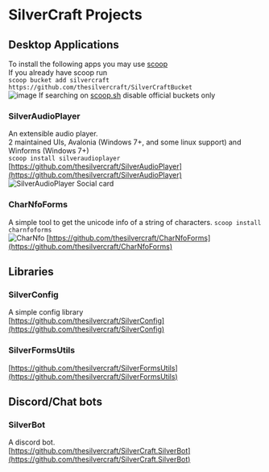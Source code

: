 # SilverCraft Projects
## Desktop Applications
To install the following apps you may use [scoop](https://scoop.sh)  
If you already have scoop run  
`scoop bucket add silvercraft https://github.com/thesilvercraft/SilverCraftBucket`  
![image](https://user-images.githubusercontent.com/46320280/198044011-dcc579c2-dfa7-4e35-98d8-824b456e991c.png)
If searching on [scoop.sh](https://scoop.sh) disable official buckets only  
### SilverAudioPlayer
An extensible audio player.  
2 maintained UIs, Avalonia (Windows 7+, and some linux support) and Winforms (Windows 7+)  
`scoop install silveraudioplayer`
[https://github.com/thesilvercraft/SilverAudioPlayer](https://github.com/thesilvercraft/SilverAudioPlayer)
![SilverAudioPlayer Social card](https://repository-images.githubusercontent.com/471147219/f5512c9e-1b37-4fdd-9c1a-a4d5957ef462)
### CharNfoForms  
A simple tool to get the unicode info of a string of characters.
`scoop install charnfoforms`  
![CharNfo](https://camo.githubusercontent.com/59df9894a32b7887f9afc680c1f8c91a1ca25f08cd66bd56e6bda3e2e9899c74/68747470733a2f2f63646e2e646973636f72646170702e636f6d2f6174746163686d656e74732f3737333630363232393932363038343633392f3937343031353232383731333030313031312f756e6b6e6f776e2e706e67)
[https://github.com/thesilvercraft/CharNfoForms](https://github.com/thesilvercraft/CharNfoForms)
## Libraries  
### SilverConfig
A simple config library  
[https://github.com/thesilvercraft/SilverConfig](https://github.com/thesilvercraft/SilverConfig)  
### SilverFormsUtils
[https://github.com/thesilvercraft/SilverFormsUtils](https://github.com/thesilvercraft/SilverFormsUtils)
## Discord/Chat bots
### SilverBot  
A discord bot.  
[https://github.com/thesilvercraft/SilverCraft.SilverBot](https://github.com/thesilvercraft/SilverCraft.SilverBot)
